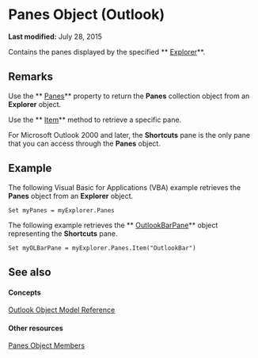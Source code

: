 
# Panes Object (Outlook)

 **Last modified:** July 28, 2015

Contains the panes displayed by the specified  ** [Explorer](026591e5-049f-503a-4166-34e6dbc225fb.md)**.

## Remarks

Use the  ** [Panes](b7ec51bd-c8e0-f31e-1f15-42a7514cb433.md)** property to return the **Panes** collection object from an **Explorer** object.

Use the  ** [Item](1c4129d3-220b-accb-f547-afa973b7048b.md)** method to retrieve a specific pane.

For Microsoft Outlook 2000 and later, the  **Shortcuts** pane is the only pane that you can access through the **Panes** object.


## Example

The following Visual Basic for Applications (VBA) example retrieves the  **Panes** object from an **Explorer** object.


```
Set myPanes = myExplorer.Panes
```

The following example retrieves the  ** [OutlookBarPane](f8e6aa05-7a66-64f2-5a6a-ea639b6bbc59.md)** object representing the **Shortcuts** pane.




```
Set myOLBarPane = myExplorer.Panes.Item("OutlookBar") 

```


## See also


#### Concepts


 [Outlook Object Model Reference](73221b13-d8d8-99b8-3394-b95dbbfd5ddc.md)
#### Other resources


 [Panes Object Members](161f2289-a41a-729f-ca6a-ae40b07ff84e.md)
